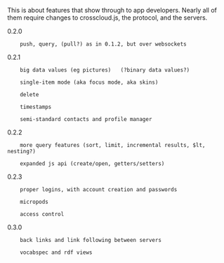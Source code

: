 This is about features that show through to app developers.  Nearly
all of them require changes to crosscloud.js, the protocol, and the
servers.


0.2.0

		push, query, (pull?) as in 0.1.2, but over websockets

0.2.1

		big data values (eg pictures)   (?binary data values?)

		single-item mode (aka focus mode, aka skins)

		delete

		timestamps

		semi-standard contacts and profile manager

0.2.2

		more query features (sort, limit, incremental results, $lt, nesting?)

		expanded js api (create/open, getters/setters)

0.2.3

		proper logins, with account creation and passwords

		micropods

		access control

0.3.0

		back links and link following between servers

		vocabspec and rdf views


  
 